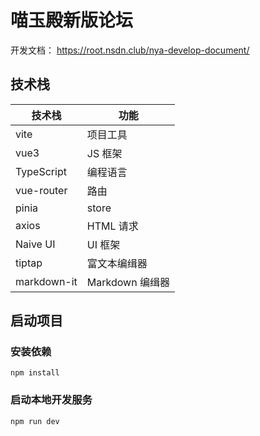 # 喵玉殿新版论坛

开发文档： <https://root.nsdn.club/nya-develop-document/>

## 技术栈

|技术栈|功能|
|-|-|
|vite|项目工具|
|vue3|JS 框架|
|TypeScript|编程语言|
|vue-router|路由|
|pinia|store|
|axios|HTML 请求|
|Naive UI|UI 框架|
|tiptap|富文本编缉器|
|markdown-it|Markdown 编缉器|

## 启动项目

### 安装依赖

```shell
npm install
```

### 启动本地开发服务

```shell
npm run dev
```
